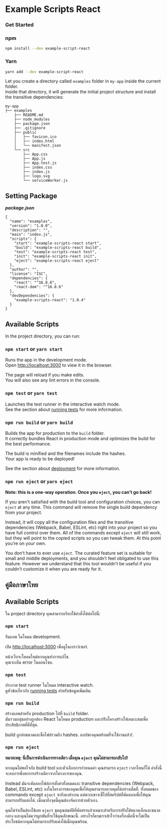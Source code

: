 # Example Scripts React

### Get Started

### npm

```sh
npm install --dev example-script-react
```

### Yarn

```sh
yarn add --dev example-script-react
```

Let you create a directory called `examples` folder in `my-app` inside the current folder.<br>
Inside that directory, it will generate the initial project structure and install the transitive dependencies:

```
my-app
├── examples
    ├── README.md
    ├── node_modules
    ├── package.json
    ├── .gitignore
    ├── public
    │   ├── favicon.ico
    │   ├── index.html
    │   └── manifest.json
    └── src
        ├── App.css
        ├── App.js
        ├── App.test.js
        ├── index.css
        ├── index.js
        ├── logo.svg
        └── serviceWorker.js
```
 
## Setting Package

***package.json***
```
{
  "name": "examples",
  "version": "1.0.0",
  "description": "",
  "main": "index.js",
  "scripts": {
    "start": "example-scripts-react start",
    "build": "example-scripts-react build",
    "test": "example-scripts-react test",
    "init": "example-scripts-react init",
    "eject": "example-scripts-react eject"
  },
  "author": "",
  "license": "ISC",
  "dependencies": {
    "react": "^16.8.6",
    "react-dom": "^16.8.6"
  },
  "devDependencies": {
    "example-scripts-react": "1.0.4"
  }
}

```
## Available Scripts

In the project directory, you can run:

### `npm start` or `yarn start`

Runs the app in the development mode.<br>
Open [http://localhost:3000](http://localhost:3000) to view it in the browser.

The page will reload if you make edits.<br>
You will also see any lint errors in the console.

### `npm test` or `yarn test`

Launches the test runner in the interactive watch mode.<br>
See the section about [running tests](https://facebook.github.io/create-react-app/docs/running-tests) for more information.

### `npm run build` or `yarn build`

Builds the app for production to the `build` folder.<br>
It correctly bundles React in production mode and optimizes the build for the best performance.

The build is minified and the filenames include the hashes.<br>
Your app is ready to be deployed!

See the section about [deployment](https://facebook.github.io/create-react-app/docs/deployment) for more information.

### `npm run eject` or `yarn eject`

**Note: this is a one-way operation. Once you `eject`, you can’t go back!**

If you aren’t satisfied with the build tool and configuration choices, you can `eject` at any time. This command will remove the single build dependency from your project.

Instead, it will copy all the configuration files and the transitive dependencies (Webpack, Babel, ESLint, etc) right into your project so you have full control over them. All of the commands except `eject` will still work, but they will point to the copied scripts so you can tweak them. At this point you’re on your own.

You don’t have to ever use `eject`. The curated feature set is suitable for small and middle deployments, and you shouldn’t feel obligated to use this feature. However we understand that this tool wouldn’t be useful if you couldn’t customize it when you are ready for it.


## คู่มือภาษาไทย

## Available Scripts

ใน project directory คุณสามารถเรียกใช้คำสั่งได้ต่อไปนี้:

### `npm start`

รันแอพ ในโหมด development.<br>

เปิด  [http://localhost:3000](http://localhost:3000) เพื่อดูในเบราว์เซอร์.

หน้าเว็บจะโหลดใหม่หากคุณทำการแก้ไข.<br>
คุณจะเห็น error ในคอนโซล.

### `npm test`

ประกาศ test runner ในโหมด interactive watch. <br>
ดูหัวข้อเกี่ยวกับ [running tests](https://facebook.github.io/create-react-app/docs/running-tests) สำหรับข้อมูลเพิ่มเติม.

### `npm run build`

สร้างแอพสำหรับ production ไปที่ `build` folder.<br>
มันรวมกลุ่มอย่างถูกต้อง React ในโหมด production และปรับโครงสร้างให้เหมาะสมเพื่อประสิทธิภาพที่ดีที่สุด.

build ถูกย่อขนาดและชื่อไฟล์รวมถึง hashes.
แอปของคุณพร้อมที่จะใช้งานแล้ว!.

### `npm run eject`

**หมายเหตุ: นี่เป็นการดำเนินการทางเดียว เมื่อคุณ `eject` คุณไม่สามารถกลับไป!**

หากคุณไม่พอใจกับ build tool และตัวเลือกการกำหนดค่า คุณสามารถ `eject` เวลาไหนก็ได้ คำสั่งนี้จะลบการพึ่งพาการสร้างเดียวจากโครงการของคุณ.

Instead มันจะคัดลอกไฟล์การตั้งค่าทั้งหมดและ transitive dependencies (Webpack, Babel, ESLint, etc) ลงในโครงการของคุณเพื่อให้คุณสามารถควบคุมได้อย่างเต็มที่.
ทั้งหมดของ commands except `eject` จะยังคงทำงาน แต่พวกเขาจะชี้ไปที่สคริปต์ที่คัดลอกเพื่อให้คุณสามารถปรับแต่งได้.
เมื่อมาถึงจุดนี้คุณต้องจัดการด้วยตัวเอง.

คุณไม่จำเป็นต้องใช้เลย  `eject` ชุดคุณสมบัติที่คัดสรรแล้วเหมาะสำหรับการปรับใช้ขนาดเล็กและขนาดกลาง และคุณไม่ควรผูกพันที่จะใช้คุณลักษณะนี้.
อย่างไรก็ตามเราเข้าใจว่าเครื่องมือนี้จะไม่เป็นประโยชน์หากคุณไม่สามารถปรับแต่งได้เมื่อคุณพร้อม.
